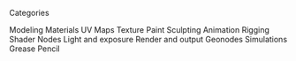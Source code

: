 Categories

Modeling
Materials
UV Maps
Texture Paint
Sculpting
Animation
Rigging
Shader Nodes
Light and exposure
Render and output
Geonodes
Simulations
Grease Pencil


